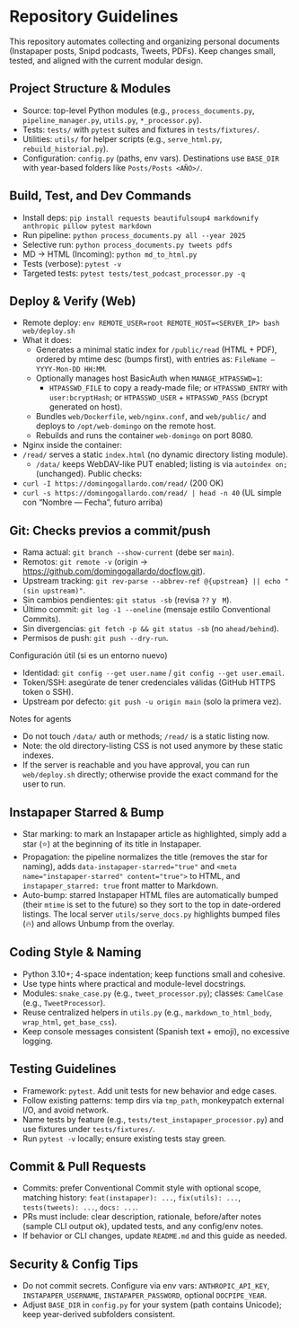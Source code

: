 # Repository Guidelines

This repository automates collecting and organizing personal documents (Instapaper posts, Snipd podcasts, Tweets, PDFs). Keep changes small, tested, and aligned with the current modular design.

## Project Structure & Modules
- Source: top-level Python modules (e.g., `process_documents.py`, `pipeline_manager.py`, `utils.py`, `*_processor.py`).
- Tests: `tests/` with `pytest` suites and fixtures in `tests/fixtures/`.
- Utilities: `utils/` for helper scripts (e.g., `serve_html.py`, `rebuild_historial.py`).
- Configuration: `config.py` (paths, env vars). Destinations use `BASE_DIR` with year-based folders like `Posts/Posts <AÑO>/`.

## Build, Test, and Dev Commands
- Install deps: `pip install requests beautifulsoup4 markdownify anthropic pillow pytest markdown`
- Run pipeline: `python process_documents.py all --year 2025`
- Selective run: `python process_documents.py tweets pdfs`
- MD → HTML (Incoming): `python md_to_html.py`
- Tests (verbose): `pytest -v`
- Targeted tests: `pytest tests/test_podcast_processor.py -q`

## Deploy & Verify (Web)
- Remote deploy: `env REMOTE_USER=root REMOTE_HOST=<SERVER_IP> bash web/deploy.sh`
- What it does:
  - Generates a minimal static index for `/public/read` (HTML + PDF), ordered by mtime desc (bumps first), with entries as: `FileName — YYYY-Mon-DD HH:MM`.
  - Optionally manages host BasicAuth when `MANAGE_HTPASSWD=1`:
    - `HTPASSWD_FILE` to copy a ready-made file; or `HTPASSWD_ENTRY` with `user:bcryptHash`; or `HTPASSWD_USER` + `HTPASSWD_PASS` (bcrypt generated on host).
  - Bundles `web/Dockerfile`, `web/nginx.conf`, and `web/public/` and deploys to `/opt/web-domingo` on the remote host.
  - Rebuilds and runs the container `web-domingo` on port 8080.
- Nginx inside the container:
- `/read/` serves a static `index.html` (no dynamic directory listing module).
  - `/data/` keeps WebDAV-like PUT enabled; listing is via `autoindex on;` (unchanged).
Public checks:
- `curl -I https://domingogallardo.com/read/` (200 OK)
- `curl -s https://domingogallardo.com/read/ | head -n 40` (UL simple con “Nombre — Fecha”, futuro arriba)

## Git: Checks previos a commit/push
- Rama actual: `git branch --show-current` (debe ser `main`).
- Remotos: `git remote -v` (origin → https://github.com/domingogallardo/docflow.git).
- Upstream tracking: `git rev-parse --abbrev-ref @{upstream} || echo "(sin upstream)"`.
- Sin cambios pendientes: `git status -sb` (revisa `??` y ` M`).
- Último commit: `git log -1 --oneline` (mensaje estilo Conventional Commits).
- Sin divergencias: `git fetch -p && git status -sb` (no `ahead/behind`).
- Permisos de push: `git push --dry-run`.

Configuración útil (si es un entorno nuevo)
- Identidad: `git config --get user.name` / `git config --get user.email`.
- Token/SSH: asegúrate de tener credenciales válidas (GitHub HTTPS token o SSH).
- Upstream por defecto: `git push -u origin main` (solo la primera vez).

Notes for agents
- Do not touch `/data/` auth or methods; `/read/` is a static listing now.
- Note: the old directory-listing CSS is not used anymore by these static indexes.
- If the server is reachable and you have approval, you can run `web/deploy.sh` directly; otherwise provide the exact command for the user to run.

## Instapaper Starred & Bump
- Star marking: to mark an Instapaper article as highlighted, simply add a star (⭐) at the beginning of its title in Instapaper.
- Propagation: the pipeline normalizes the title (removes the star for naming), adds `data-instapaper-starred="true"` and `<meta name="instapaper-starred" content="true">` to HTML, and `instapaper_starred: true` front matter to Markdown.
- Auto-bump: starred Instapaper HTML files are automatically bumped (their `mtime` is set to the future) so they sort to the top in date-ordered listings. The local server `utils/serve_docs.py` highlights bumped files (🔥) and allows Unbump from the overlay.

## Coding Style & Naming
- Python 3.10+; 4-space indentation; keep functions small and cohesive.
- Use type hints where practical and module-level docstrings.
- Modules: `snake_case.py` (e.g., `tweet_processor.py`); classes: `CamelCase` (e.g., `TweetProcessor`).
- Reuse centralized helpers in `utils.py` (e.g., `markdown_to_html_body`, `wrap_html`, `get_base_css`).
- Keep console messages consistent (Spanish text + emoji), no excessive logging.

## Testing Guidelines
- Framework: `pytest`. Add unit tests for new behavior and edge cases.
- Follow existing patterns: temp dirs via `tmp_path`, monkeypatch external I/O, and avoid network.
- Name tests by feature (e.g., `tests/test_instapaper_processor.py`) and use fixtures under `tests/fixtures/`.
- Run `pytest -v` locally; ensure existing tests stay green.

## Commit & Pull Requests
- Commits: prefer Conventional Commit style with optional scope, matching history: `feat(instapaper): ...`, `fix(utils): ...`, `tests(tweets): ...`, `docs: ...`.
- PRs must include: clear description, rationale, before/after notes (sample CLI output ok), updated tests, and any config/env notes.
- If behavior or CLI changes, update `README.md` and this guide as needed.

## Security & Config Tips
- Do not commit secrets. Configure via env vars: `ANTHROPIC_API_KEY`, `INSTAPAPER_USERNAME`, `INSTAPAPER_PASSWORD`, optional `DOCPIPE_YEAR`.
- Adjust `BASE_DIR` in `config.py` for your system (path contains Unicode); keep year-derived subfolders consistent.
